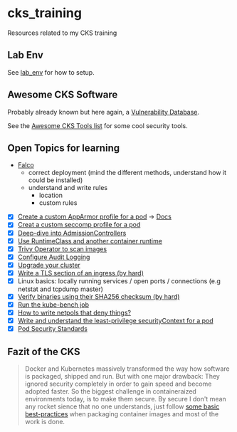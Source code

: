 # cks_training

Resources related to my CKS training

## Lab Env

See [lab_env](./lab_env) for how to setup.

## Awesome CKS Software

Probably already known but here again, a [Vulnerability Database](https://nvd.nist.gov/vuln/search).

See the [Awesome CKS Tools list](https://github.com/stars/the-technat/lists/awesome-cks-tools) for some cool security tools.

## Open Topics for learning

- [Falco](https://falco.org/docs/)
  - correct deployment (mind the different methods, understand how it could be installed)
  - understand and write rules
    - location
    - custom rules
- [x] [Create a custom AppArmor profile for a pod](https://kubernetes.io/docs/tutorials/security/apparmor/) -> [Docs](https://gitlab.com/apparmor/apparmor/-/wikis/Documentation)
- [x] [Creat a custom seccomp profile for a pod](https://kubernetes.io/docs/tutorials/security/seccomp/)
- [x] [Deep-dive into AdmissionControllers](https://kubernetes.io/docs/reference/access-authn-authz/admission-controllers)
- [x] [Use RuntimeClass and another container runtime](https://kubernetes.io/docs/concepts/containers/runtime-class/)
- [x] [Trivy Operator to scan images](https://github.com/aquasecurity/trivy-operator)
- [x] [Configure Audit Logging](https://kubernetes.io/docs/tasks/debug/debug-cluster/audit/)
- [x] [Upgrade your cluster](https://kubernetes.io/docs/tasks/administer-cluster/cluster-upgrade/)
- [x] [Write a TLS section of an ingress (by hard)](https://kubernetes.io/docs/concepts/services-networking/ingress/#tls)
- [x] Linux basics: locally running services / open ports / connections (e.g netstat and tcpdump master)
- [x] [Verify binaries using their SHA256 checksum (by hard)](https://kubernetes.io/docs/tasks/tools/install-kubectl-linux/)
- [x] [Run the kube-bench job](https://github.com/aquasecurity/kube-bench)
- [x] [How to write netpols that deny things?](https://kubernetes.io/docs/tasks/administer-cluster/securing-a-cluster/#restricting-cloud-metadata-api-access)
- [x] [Write and understand the least-privilege securityContext for a pod](https://kubernetes.io/docs/tasks/configure-pod-container/security-context/)
- [x] [Pod Security Standards](https://kubernetes.io/docs/concepts/security/pod-security-standards)

## Fazit of the CKS

> Docker and Kubernetes massively transformed the way how software is packaged, shipped and run. But with one major drawback: They ignored security completely in order to gain speed and become adopted faster. So the biggest challenge in containeraized environments today, is to make them secure. By secure I don't mean any rocket sience that no one understands, just follow [some basic best-practices](https://sysdig.com/blog/dockerfile-best-practices/) when packaging container images and most of the work is done.
